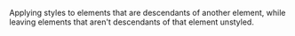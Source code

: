 Applying styles to elements that are descendants of another element, while leaving elements that aren't descendants of that element unstyled.